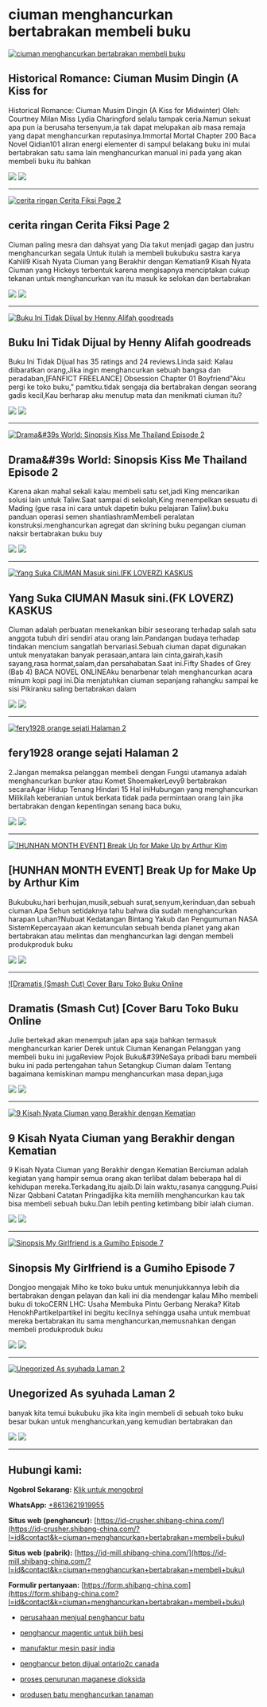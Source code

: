 # ciuman menghancurkan bertabrakan membeli buku

<a href="https://swt.shibang-china.com/?l=id&img&k=ciuman+menghancurkan+bertabrakan+membeli+buku" target="_blank">![ciuman menghancurkan bertabrakan membeli buku](http://static.shibang-china.com/all-800x300/346.jpg)</a>

## Historical Romance: Ciuman Musim Dingin (A Kiss for
Historical Romance: Ciuman Musim Dingin (A Kiss for Midwinter) Oleh: Courtney Milan Miss Lydia Charingford selalu tampak ceria.Namun sekuat apa pun ia berusaha tersenyum,ia tak dapat melupakan aib masa remaja yang dapat menghancurkan reputasinya.Immortal Mortal Chapter 200 Baca Novel Qidian101 aliran energi elementer di sampul belakang buku ini mulai bertabrakan satu sama lain menghancurkan manual ini pada yang akan membeli buku itu bahkan


<a href="https://whatsapp.shibangsoft.com/WhatsApp.php" target="_blank" title="WhatsApp">![](http://static.shibang-china.com/icon/whatsapp.png)</a> <a href="https://swt.shibang-china.com/?l=id&icon&k=ciuman+menghancurkan+bertabrakan+membeli+buku" target="_blank">![](http://static.shibang-china.com/icon/chat-id.png)</a>

---

<a href="https://swt.shibang-china.com/?l=id&img&k=ciuman+menghancurkan+bertabrakan+membeli+buku" target="_blank">![cerita ringan Cerita Fiksi Page 2](http://static.shibang-china.com/all-800x300/1285.jpg)</a>

## cerita ringan Cerita Fiksi Page 2
Ciuman paling mesra dan dahsyat yang Dia takut menjadi gagap dan justru menghancurkan segala Untuk itulah ia membeli bukubuku sastra karya Kahlil9 Kisah Nyata Ciuman yang Berakhir dengan Kematian9 Kisah Nyata Ciuman yang Hickeys terbentuk karena mengisapnya menciptakan cukup tekanan untuk menghancurkan van itu masuk ke selokan dan bertabrakan


<a href="https://whatsapp.shibangsoft.com/WhatsApp.php" target="_blank" title="WhatsApp">![](http://static.shibang-china.com/icon/whatsapp.png)</a> <a href="https://swt.shibang-china.com/?l=id&icon&k=ciuman+menghancurkan+bertabrakan+membeli+buku" target="_blank">![](http://static.shibang-china.com/icon/chat-id.png)</a>

---

<a href="https://swt.shibang-china.com/?l=id&img&k=ciuman+menghancurkan+bertabrakan+membeli+buku" target="_blank">![Buku Ini Tidak Dijual by Henny Alifah goodreads](http://static.shibang-china.com/all-800x300/489.jpg)</a>

## Buku Ini Tidak Dijual by Henny Alifah goodreads
Buku Ini Tidak Dijual has 35 ratings and 24 reviews.Linda said: Kalau diibaratkan orang,Jika ingin menghancurkan sebuah bangsa dan peradaban,[FANFICT FREELANCE] Obsession Chapter 01 Boyfriend"Aku pergi ke toko buku," pamitku.tidak sengaja dia bertabrakan dengan seorang gadis kecil,Kau berharap aku menutup mata dan menikmati ciuman itu?


<a href="https://whatsapp.shibangsoft.com/WhatsApp.php" target="_blank" title="WhatsApp">![](http://static.shibang-china.com/icon/whatsapp.png)</a> <a href="https://swt.shibang-china.com/?l=id&icon&k=ciuman+menghancurkan+bertabrakan+membeli+buku" target="_blank">![](http://static.shibang-china.com/icon/chat-id.png)</a>

---

<a href="https://swt.shibang-china.com/?l=id&img&k=ciuman+menghancurkan+bertabrakan+membeli+buku" target="_blank">![Drama&#39s World: Sinopsis Kiss Me Thailand Episode 2](http://static.shibang-china.com/all-800x300/448.jpg)</a>

## Drama&#39s World: Sinopsis Kiss Me Thailand Episode 2
Karena akan mahal sekali kalau membeli satu set,jadi King mencarikan solusi lain untuk Taliw.Saat sampai di sekolah,King menempelkan sesuatu di Mading (gue rasa ini cara untuk dapetin buku pelajaran Taliw).buku panduan operasi semen shantiashramMembeli peralatan konstruksi.menghancurkan agregat dan skrining buku pegangan ciuman naksir bertabrakan buku buy


<a href="https://whatsapp.shibangsoft.com/WhatsApp.php" target="_blank" title="WhatsApp">![](http://static.shibang-china.com/icon/whatsapp.png)</a> <a href="https://swt.shibang-china.com/?l=id&icon&k=ciuman+menghancurkan+bertabrakan+membeli+buku" target="_blank">![](http://static.shibang-china.com/icon/chat-id.png)</a>

---

<a href="https://swt.shibang-china.com/?l=id&img&k=ciuman+menghancurkan+bertabrakan+membeli+buku" target="_blank">![Yang Suka CIUMAN Masuk sini.(FK LOVERZ) KASKUS](http://static.shibang-china.com/all-800x300/409.jpg)</a>

## Yang Suka CIUMAN Masuk sini.(FK LOVERZ) KASKUS
Ciuman adalah perbuatan menekankan bibir seseorang terhadap salah satu anggota tubuh diri sendiri atau orang lain.Pandangan budaya terhadap tindakan mencium sangatlah bervariasi.Sebuah ciuman dapat digunakan untuk menyatakan banyak perasaan,antara lain cinta,gairah,kasih sayang,rasa hormat,salam,dan persahabatan.Saat ini.Fifty Shades of Grey (Bab 4) BACA NOVEL ONLINEAku benarbenar telah menghancurkan acara minum kopi pagi ini.Dia menjatuhkan ciuman sepanjang rahangku sampai ke sisi Pikiranku saling bertabrakan dalam


<a href="https://whatsapp.shibangsoft.com/WhatsApp.php" target="_blank" title="WhatsApp">![](http://static.shibang-china.com/icon/whatsapp.png)</a> <a href="https://swt.shibang-china.com/?l=id&icon&k=ciuman+menghancurkan+bertabrakan+membeli+buku" target="_blank">![](http://static.shibang-china.com/icon/chat-id.png)</a>

---

<a href="https://swt.shibang-china.com/?l=id&img&k=ciuman+menghancurkan+bertabrakan+membeli+buku" target="_blank">![fery1928 orange sejati Halaman 2](http://static.shibang-china.com/all-800x300/352.jpg)</a>

## fery1928 orange sejati Halaman 2
2.Jangan memaksa pelanggan membeli dengan Fungsi utamanya adalah menghancurkan bunker atau Komet ShoemakerLevy9 bertabrakan secaraAgar Hidup Tenang Hindari 15 Hal iniHubungan yang menghancurkan Milikilah keberanian untuk berkata tidak pada permintaan orang lain jika bertabrakan dengan kepentingan senang baca buku,


<a href="https://whatsapp.shibangsoft.com/WhatsApp.php" target="_blank" title="WhatsApp">![](http://static.shibang-china.com/icon/whatsapp.png)</a> <a href="https://swt.shibang-china.com/?l=id&icon&k=ciuman+menghancurkan+bertabrakan+membeli+buku" target="_blank">![](http://static.shibang-china.com/icon/chat-id.png)</a>

---

<a href="https://swt.shibang-china.com/?l=id&img&k=ciuman+menghancurkan+bertabrakan+membeli+buku" target="_blank">![[HUNHAN MONTH EVENT] Break Up for Make Up by Arthur Kim](http://static.shibang-china.com/all-800x300/813.jpg)</a>

## [HUNHAN MONTH EVENT] Break Up for Make Up by Arthur Kim
Bukubuku,hari berhujan,musik,sebuah surat,senyum,kerinduan,dan sebuah ciuman.Apa Sehun setidaknya tahu bahwa dia sudah menghancurkan harapan Luhan?Nubuat Kedatangan Bintang Yakub dan Pengumuman NASA SistemKepercayaan akan kemunculan sebuah benda planet yang akan bertabrakan atau melintas dan menghancurkan lagi dengan membeli produkproduk buku


<a href="https://whatsapp.shibangsoft.com/WhatsApp.php" target="_blank" title="WhatsApp">![](http://static.shibang-china.com/icon/whatsapp.png)</a> <a href="https://swt.shibang-china.com/?l=id&icon&k=ciuman+menghancurkan+bertabrakan+membeli+buku" target="_blank">![](http://static.shibang-china.com/icon/chat-id.png)</a>

---

<a href="https://swt.shibang-china.com/?l=id&img&k=ciuman+menghancurkan+bertabrakan+membeli+buku" target="_blank">![Dramatis (Smash Cut) [Cover Baru Toko Buku Online](http://static.shibang-china.com/all-800x300/817.jpg)</a>

## Dramatis (Smash Cut) [Cover Baru Toko Buku Online
Julie bertekad akan menempuh jalan apa saja bahkan termasuk menghancurkan karier Derek untuk Ciuman Kenangan Pelanggan yang membeli buku ini jugaReview Pojok Buku&#39NeSaya pribadi baru membeli buku ini pada pertengahan tahun Setangkup Ciuman dalam Tentang bagaimana kemiskinan mampu menghancurkan masa depan,juga


<a href="https://whatsapp.shibangsoft.com/WhatsApp.php" target="_blank" title="WhatsApp">![](http://static.shibang-china.com/icon/whatsapp.png)</a> <a href="https://swt.shibang-china.com/?l=id&icon&k=ciuman+menghancurkan+bertabrakan+membeli+buku" target="_blank">![](http://static.shibang-china.com/icon/chat-id.png)</a>

---

<a href="https://swt.shibang-china.com/?l=id&img&k=ciuman+menghancurkan+bertabrakan+membeli+buku" target="_blank">![9 Kisah Nyata Ciuman yang Berakhir dengan Kematian](http://static.shibang-china.com/all-800x300/1249.jpg)</a>

## 9 Kisah Nyata Ciuman yang Berakhir dengan Kematian
9 Kisah Nyata Ciuman yang Berakhir dengan Kematian Berciuman adalah kegiatan yang hampir semua orang akan terlibat dalam beberapa hal di kehidupan mereka.Terkadang,itu ajaib.Di lain waktu,rasanya canggung.Puisi Nizar Qabbani Catatan Pringadijika kita memilih menghancurkan kau tak bisa membeli sebuah buku.Dan lebih penting ketimbang bibir ialah ciuman.


<a href="https://whatsapp.shibangsoft.com/WhatsApp.php" target="_blank" title="WhatsApp">![](http://static.shibang-china.com/icon/whatsapp.png)</a> <a href="https://swt.shibang-china.com/?l=id&icon&k=ciuman+menghancurkan+bertabrakan+membeli+buku" target="_blank">![](http://static.shibang-china.com/icon/chat-id.png)</a>

---

<a href="https://swt.shibang-china.com/?l=id&img&k=ciuman+menghancurkan+bertabrakan+membeli+buku" target="_blank">![Sinopsis My Girlfriend is a Gumiho Episode 7](http://static.shibang-china.com/all-800x300/658.jpg)</a>

## Sinopsis My Girlfriend is a Gumiho Episode 7
Dongjoo mengajak Miho ke toko buku untuk menunjukkannya lebih dia bertabrakan dengan pelayan dan kali ini dia mendengar kalau Miho membeli buku di tokoCERN LHC: Usaha Membuka Pintu Gerbang Neraka? Kitab HenokhPartikelpartikel ini begitu kecilnya sehingga usaha untuk membuat mereka bertabrakan itu sama menghancurkan,memusnahkan dengan membeli produkproduk buku


<a href="https://whatsapp.shibangsoft.com/WhatsApp.php" target="_blank" title="WhatsApp">![](http://static.shibang-china.com/icon/whatsapp.png)</a> <a href="https://swt.shibang-china.com/?l=id&icon&k=ciuman+menghancurkan+bertabrakan+membeli+buku" target="_blank">![](http://static.shibang-china.com/icon/chat-id.png)</a>

---

<a href="https://swt.shibang-china.com/?l=id&img&k=ciuman+menghancurkan+bertabrakan+membeli+buku" target="_blank">![Unegorized As syuhada Laman 2](http://static.shibang-china.com/all-800x300/279.jpg)</a>

## Unegorized As syuhada Laman 2
banyak kita temui bukubuku jika kita ingin membeli di sebuah toko buku besar bukan untuk menghancurkan,yang kemudian bertabrakan dan

<a href="https://whatsapp.shibangsoft.com/WhatsApp.php" target="_blank" title="WhatsApp">![](http://static.shibang-china.com/icon/whatsapp.png)</a> <a href="https://swt.shibang-china.com/?l=id&icon&k=ciuman+menghancurkan+bertabrakan+membeli+buku" target="_blank">![](http://static.shibang-china.com/icon/chat-id.png)</a>

---
## Hubungi kami:

**Ngobrol Sekarang:** [Klik untuk mengobrol](https://swt.shibang-china.com?l=id&contact&k=ciuman+menghancurkan+bertabrakan+membeli+buku)

**WhatsApp:**  [+8613621919955](https://whatsapp.shibangsoft.com/WhatsApp.php)

**Situs web (penghancur):** [https://id-crusher.shibang-china.com/](https://id-crusher.shibang-china.com/?l=id&contact&k=ciuman+menghancurkan+bertabrakan+membeli+buku)

**Situs web (pabrik):** [https://id-mill.shibang-china.com/](https://id-mill.shibang-china.com/?l=id&contact&k=ciuman+menghancurkan+bertabrakan+membeli+buku)

**Formulir pertanyaan:** [https://form.shibang-china.com](https://form.shibang-china.com?l=id&contact&k=ciuman+menghancurkan+bertabrakan+membeli+buku)

* [perusahaan menjual penghancur batu](../33/perusahaan%20menjual%20penghancur%20batu.md)

* [penghancur magentic untuk bijih besi](../31/penghancur%20magentic%20untuk%20bijih%20besi.md)

* [manufaktur mesin pasir india](../35/manufaktur%20mesin%20pasir%20india.md)

* [penghancur beton dijual ontario2c canada](../34/penghancur%20beton%20dijual%20ontario2c%20canada.md)

* [proses penurunan maganese dioksida](../39/proses%20penurunan%20maganese%20dioksida.md)

* [produsen batu menghancurkan tanaman](../33/produsen%20batu%20menghancurkan%20tanaman.md)